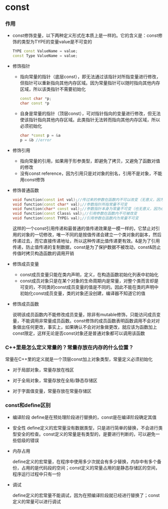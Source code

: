 # const

### 作用

* const修饰变量，以下两种定义形式在本质上是一样的。它的含义是：const修饰的类型为TYPE的变量value是不可变的

  ```c++
  TYPE const ValueName = value;
  const Type ValueName = value;
  ```

* 修饰指针

  * 指向常量的指针（底层const），即无法通过该指针对所指变量进行修改，但指针可以重新指向其他内存区域。因为常量指针可以随时指向其他内存区域，所以该类指针不需要初始化

    ```C++
    const char *p;
    char const *p
    ```

  * 自身是常量的指针（顶层const），可对指针指向的变量进行修改，但无法使该指针指向其他内存区域。此类指针无法转而指向其他内存区域，所以必须初始化

    ```c++
    char *const p = &a
    p = &b //error
    ```

* 修饰引用

  * 指向常量的引用，如果用于形参类型，即避免了拷贝，又避免了函数对值的修改
  * 没有const reference，因为引用只是对对象的别名，引用不是对象，不能用const修饰

* 修饰普通函数

  ```C++
  void function(const int val);//传过来的参数在函数内不可以改变（无意义，因为val本身就是形参）
  void function(const char* val);//参数指针所指常量不可变
  void function(char* const val);//参数指针本身为常量不可变（也无意义，因为char* val也是形参）
  void function(const Class& val);//引用参数在函数内不可被改变
  void function(const TYPE& val);//引用参数在函数内为常量不可变
  ```

  这样的一个const引用传递和最普通的值传递效果是一模一样的，它禁止对引用的对象的一切修改，唯一不同的是按值传递会建立一个类对象的副本，然后传递过去，而它直接传递地址，所以这种传递比值传递更有效。&是为了引用传递，防止值传递的复制数据，const是为了保护数据不被改动，const&防止传值时拷贝构造函数的调用开销

* 修饰成员变量

  * const成员变量只能在类内声明，定义，在构造函数初始化列表中初始化
  * const成员对象只是在某个对象的生命周期内是常量，对整个类而言却是可变的，不同类的const成员变量的值是不同的。因此不能在类的声明中初始化const成员变量，类的对象还没创建，编译器不知道它的值

* 修饰成员函数

  说明该成员函数内不能修改成员变量，除非有mutable修饰，只能访问成员变量，不能调用非常量成员函数。const修饰的成员函数表明函数调用不会对对象做出任何更改，事实上，如果确认不会对对象做更改，就应该为函数加上const限定，这样无论是否const对象还是普通对象都可以调用该函数  
  
  
  
  
  

### C++里是怎么定义常量的？常量存放在内存的什么位置？

常量在C++里的定义就是一个顶层const加上对象类型，常量定义必须初始化

* 对于局部对象，常量存放在栈区

* 对于全局对象，常量存放在全局/静态存储区

* 对于字面值变量，常量存放在常量存储区  
   
  
  



### const和define区别

* 编译阶段
  define是在预处理阶段进行替换的，const是在编译阶段确定其值

* 安全性
  define定义的宏常量没有数据类型，只是进行简单的替换，不会进行类型安全的检查。const定义的常量是有类型的，是要进行判断的，可以避免一些低级的错误

* 内存占用

  define定义的宏常量，在程序中使用多少次就会有多少替换，内存中有多个备份，占用的是代码段的空间；const定义的常量占用的是静态存储区的空间，程序运行过程中只有一份

* 调试

  define定义的宏常量不能调试，因为在预编译阶段就已经进行替换了；const定义的常量可以进行调试
